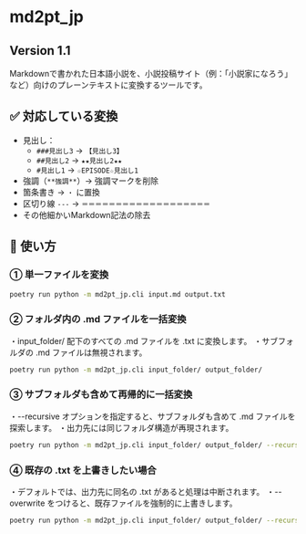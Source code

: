 # md2pt_jp
## Version 1.1

Markdownで書かれた日本語小説を、小説投稿サイト（例：「小説家になろう」など）向けのプレーンテキストに変換するツールです。

## ✅ 対応している変換

- 見出し：
  - `###見出し3` → `【見出し3】`
  - `##見出し2` → `★★見出し2★★`
  - `#見出し1` → `☆EPISODE☆見出し1`
- 強調（`**強調**`）→ 強調マークを削除
- 箇条書き → `・` に置換
- 区切り線 `---` → `＝＝＝＝＝＝＝＝＝＝＝＝＝＝＝＝＝＝＝`
- その他細かいMarkdown記法の除去

## 🚀 使い方

### ① 単一ファイルを変換

```bash
poetry run python -m md2pt_jp.cli input.md output.txt
```

### ② フォルダ内の .md ファイルを一括変換
・input_folder/ 配下のすべての .md ファイルを .txt に変換します。
・サブフォルダの .md ファイルは無視されます。
```bash
poetry run python -m md2pt_jp.cli input_folder/ output_folder/
```
### ③ サブフォルダも含めて再帰的に一括変換
・--recursive オプションを指定すると、サブフォルダも含めて .md ファイルを探索します。
・出力先には同じフォルダ構造が再現されます。
```bash
poetry run python -m md2pt_jp.cli input_folder/ output_folder/ --recursive
```
### ④ 既存の .txt を上書きしたい場合
・デフォルトでは、出力先に同名の .txt があると処理は中断されます。
・--overwrite をつけると、既存ファイルを強制的に上書きします。
```bash
poetry run python -m md2pt_jp.cli input_folder/ output_folder/ --recursive --overwrite
```